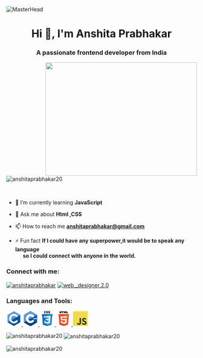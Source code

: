 ![MasterHead](https://encrypted-tbn0.gstatic.com/images?q=tbn:ANd9GcQdZEYB6bCFCsCt574Chy1-NPXyj0Z-mu3VQFlYN3CD8iP39aaciBMjU9fZNhIWhNT96FI&usqp=CAU)
<h1 align="center">Hi 👋, I'm Anshita Prabhakar</h1>
<h3 align="center">A passionate frontend developer from India</h3>
<img width="400px" height="300px" align="right" src="https://cdn.dribbble.com/users/330915/screenshots/3587000/10_coding_dribbble.gif">

<p align="left"> <img src="https://komarev.com/ghpvc/?username=anshitaprabhakar20&label=Profile%20views&color=0e75b6&style=flat" alt="anshitaprabhakar20" /> </p>

<p align="left"> <a href="https://twitter.com/" target="blank"><img src="https://img.shields.io/twitter/follow/?logo=twitter&style=for-the-badge" alt="" /></a> </p>

- 🌱 I’m currently learning **JavaScript**

- 💬 Ask me about **Html ,CSS**

- 📫 How to reach me **anshitaprabhakar@gmail.com**

- ⚡ Fun fact **If I could have any superpower,it would be to speak any language<br>&nbsp;&nbsp;&nbsp;&nbsp;&nbsp;&nbsp;so I could connect with anyone in the world.**

<h3 align="left">Connect with me:</h3>
<p align="left">
<a href="https://linkedin.com/in/anshitaprabhakar" target="blank"><img align="center" src="https://raw.githubusercontent.com/rahuldkjain/github-profile-readme-generator/master/src/images/icons/Social/linked-in-alt.svg" alt="anshitaprabhakar" height="30" width="40" /></a>
<a href="https://instagram.com/web._designer.2.0" target="blank"><img align="center" src="https://raw.githubusercontent.com/rahuldkjain/github-profile-readme-generator/master/src/images/icons/Social/instagram.svg" alt="web._designer.2.0" height="30" width="40" /></a>
</p>

<h3 align="left">Languages and Tools:</h3>
<p align="left"> <a href="https://www.cprogramming.com/" target="_blank" rel="noreferrer"> <img src="https://raw.githubusercontent.com/devicons/devicon/master/icons/c/c-original.svg" alt="c" width="40" height="40"/> </a> <a href="https://www.w3schools.com/cpp/" target="_blank" rel="noreferrer"> <img src="https://raw.githubusercontent.com/devicons/devicon/master/icons/cplusplus/cplusplus-original.svg" alt="cplusplus" width="40" height="40"/> </a> <a href="https://www.w3schools.com/css/" target="_blank" rel="noreferrer"> <img src="https://raw.githubusercontent.com/devicons/devicon/master/icons/css3/css3-original-wordmark.svg" alt="css3" width="40" height="40"/> </a> <a href="https://www.w3.org/html/" target="_blank" rel="noreferrer"> <img src="https://raw.githubusercontent.com/devicons/devicon/master/icons/html5/html5-original-wordmark.svg" alt="html5" width="40" height="40"/> </a> <a href="https://developer.mozilla.org/en-US/docs/Web/JavaScript" target="_blank" rel="noreferrer"> <img src="https://raw.githubusercontent.com/devicons/devicon/master/icons/javascript/javascript-original.svg" alt="javascript" width="40" height="40"/> </a> </p>

<p><img align="left" src="https://github-readme-stats.vercel.app/api/top-langs?username=anshitaprabhakar20&show_icons=true&locale=en&layout=compact" alt="anshitaprabhakar20" /></p>

<p>&nbsp;<img align="center" src="https://github-readme-stats.vercel.app/api?username=anshitaprabhakar20&show_icons=true&locale=en" alt="anshitaprabhakar20" /></p>

<p><img align="center" src="https://github-readme-streak-stats.herokuapp.com/?user=anshitaprabhakar20&" alt="anshitaprabhakar20" /></p>
